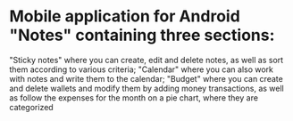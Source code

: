 # Mobile application for Android "Notes" containing three sections:
"Sticky notes" where you can create, edit and delete notes, as well as sort them according to various criteria; 
"Calendar" where you can also work with notes and write them to the calendar;
"Budget" where you can create and delete wallets and modify them by adding money transactions, 
as well as follow the expenses for the month on a pie chart, where they are categorized
